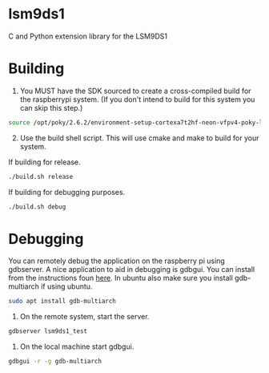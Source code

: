 # lsm9ds1
C and Python extension library for the LSM9DS1

# Building

1. You MUST have the SDK sourced to create a cross-compiled build for the raspberrypi system. (If you don't intend to build for this system you can skip this step.)

```bash
source /opt/poky/2.6.2/environment-setup-cortexa7t2hf-neon-vfpv4-poky-linux-gnueabi
```

2. Use the build shell script. This will use cmake and make to build for your system.

If building for release.

```bash
./build.sh release
```

If building for debugging purposes.

```bash
./build.sh debug
```

# Debugging

You can remotely debug the application on the raspberry pi using gdbserver. A nice application to aid in debugging is gdbgui. You can install from the instructions foun [here](https://www.gdbgui.com/installation/). In ubuntu also make sure you install gdb-multiarch if using ubuntu.

```bash
sudo apt install gdb-multiarch
```

1. On the remote system, start the server.

```bash
gdbserver lsm9ds1_test
```

1. On the local machine start gdbgui.

```bash
gdbgui -r -g gdb-multiarch
```

